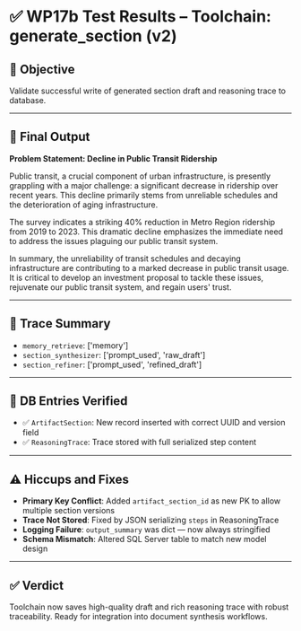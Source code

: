 # ✅ WP17b Test Results – Toolchain: generate_section (v2)

## 🎯 Objective
Validate successful write of generated section draft and reasoning trace to database.

---

## 🧪 Final Output
**Problem Statement: Decline in Public Transit Ridership**

Public transit, a crucial component of urban infrastructure, is presently grappling with a major challenge: a significant decrease in ridership over recent years. This decline primarily stems from unreliable schedules and the deterioration of aging infrastructure.

The survey indicates a striking 40% reduction in Metro Region ridership from 2019 to 2023. This dramatic decline emphasizes the immediate need to address the issues plaguing our public transit system.

In summary, the unreliability of transit schedules and decaying infrastructure are contributing to a marked decrease in public transit usage. It is critical to develop an investment proposal to tackle these issues, rejuvenate our public transit system, and regain users' trust.

---

## 📜 Trace Summary
- `memory_retrieve`: ['memory']
- `section_synthesizer`: ['prompt_used', 'raw_draft']
- `section_refiner`: ['prompt_used', 'refined_draft']

---

## 🧩 DB Entries Verified
- ✅ `ArtifactSection`: New record inserted with correct UUID and version field
- ✅ `ReasoningTrace`: Trace stored with full serialized step content

---

## ⚠️ Hiccups and Fixes
- **Primary Key Conflict**: Added `artifact_section_id` as new PK to allow multiple section versions
- **Trace Not Stored**: Fixed by JSON serializing `steps` in ReasoningTrace
- **Logging Failure**: `output_summary` was dict — now always stringified
- **Schema Mismatch**: Altered SQL Server table to match new model design

---

## ✅ Verdict
Toolchain now saves high-quality draft and rich reasoning trace with robust traceability. Ready for integration into document synthesis workflows.